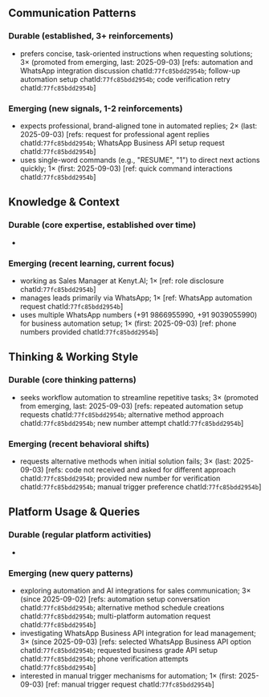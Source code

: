 ## Communication Patterns
### Durable (established, 3+ reinforcements)
- prefers concise, task-oriented instructions when requesting solutions; 3× (promoted from emerging, last: 2025-09-03) [refs: automation and WhatsApp integration discussion chatId:`77fc85bdd2954b`; follow-up automation setup chatId:`77fc85bdd2954b`; code verification retry chatId:`77fc85bdd2954b`]

### Emerging (new signals, 1-2 reinforcements)
- expects professional, brand-aligned tone in automated replies; 2× (last: 2025-09-03) [refs: request for professional agent replies chatId:`77fc85bdd2954b`; WhatsApp Business API setup request chatId:`77fc85bdd2954b`]
- uses single-word commands (e.g., "RESUME", "1") to direct next actions quickly; 1× (first: 2025-09-03) [ref: quick command interactions chatId:`77fc85bdd2954b`]

## Knowledge & Context
### Durable (core expertise, established over time)
-  

### Emerging (recent learning, current focus)
- working as Sales Manager at Kenyt.AI; 1× [ref: role disclosure chatId:`77fc85bdd2954b`]
- manages leads primarily via WhatsApp; 1× [ref: WhatsApp automation request chatId:`77fc85bdd2954b`]
- uses multiple WhatsApp numbers (+91 9866955990, +91 9039055990) for business automation setup; 1× (first: 2025-09-03) [ref: phone numbers provided chatId:`77fc85bdd2954b`]

## Thinking & Working Style
### Durable (core thinking patterns)
- seeks workflow automation to streamline repetitive tasks; 3× (promoted from emerging, last: 2025-09-03) [refs: repeated automation setup requests chatId:`77fc85bdd2954b`; alternative method approach chatId:`77fc85bdd2954b`; new number attempt chatId:`77fc85bdd2954b`]

### Emerging (recent behavioral shifts)
- requests alternative methods when initial solution fails; 3× (last: 2025-09-03) [refs: code not received and asked for different approach chatId:`77fc85bdd2954b`; provided new number for verification chatId:`77fc85bdd2954b`; manual trigger preference chatId:`77fc85bdd2954b`]

## Platform Usage & Queries
### Durable (regular platform activities)
-  

### Emerging (new query patterns)
- exploring automation and AI integrations for sales communication; 3× (since 2025-09-02) [refs: automation setup conversation chatId:`77fc85bdd2954b`; alternative method schedule creations chatId:`77fc85bdd2954b`; multi-platform automation request chatId:`77fc85bdd2954b`]
- investigating WhatsApp Business API integration for lead management; 3× (since 2025-09-03) [refs: selected WhatsApp Business API option chatId:`77fc85bdd2954b`; requested business grade API setup chatId:`77fc85bdd2954b`; phone verification attempts chatId:`77fc85bdd2954b`]
- interested in manual trigger mechanisms for automation; 1× (first: 2025-09-03) [ref: manual trigger request chatId:`77fc85bdd2954b`]